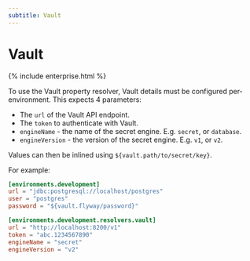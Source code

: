 ```yaml
---
subtitle: Vault
---
```

# Vault
{% include enterprise.html %}

To use the Vault property resolver, Vault details must be configured per-environment. This expects 4 parameters:
 - The `url` of the Vault API endpoint.
 - The `token` to authenticate with Vault.
 - `engineName` - the name of the secret engine. E.g. `secret`, or `database`.
 - `engineVersion` - the version of the secret engine. E.g. `v1`, or `v2`.

Values can then be inlined using `${vault.path/to/secret/key}`.

For example:
```TOML
[environments.development]
url = "jdbc:postgresql://localhost/postgres"
user = "postgres"
password = "${vault.flyway/password}"

[environments.development.resolvers.vault]
url = "http://localhost:8200/v1"
token = "abc.1234567890"
engineName = "secret"
engineVersion = "v2"
```